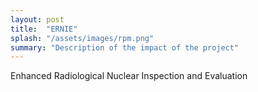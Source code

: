 ```yaml
---
layout: post
title:  "ERNIE"
splash: "/assets/images/rpm.png"
summary: "Description of the impact of the project"
---
```


Enhanced Radiological Nuclear Inspection and Evaluation
